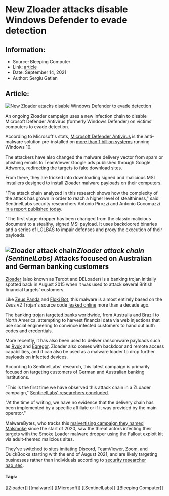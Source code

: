 # New Zloader attacks disable Windows Defender to evade detection
### 

## Information:
+ Source: Bleeping Computer
+ Link: [article](https://www.bleepingcomputer.com/news/security/new-zloader-attacks-disable-windows-defender-to-evade-detection/)
+ Date: September 14, 2021
+ Author: Sergiu Gatlan


## Article:
![New Zloader attacks disable Windows Defender to evade detection](https://www.bleepstatic.com/content/hl-images/2021/07/09/Windows.jpg)


An ongoing Zloader campaign uses a new infection chain to disable Microsoft Defender Antivirus (formerly Windows Defender) on victims' computers to evade detection.


According to Microsoft's stats, [Microsoft Defender Antivirus](https://www.microsoft.com/en-us/windows/comprehensive-security) is the anti-malware solution pre-installed on [more than 1 billion systems](https://news.microsoft.com/bythenumbers/en/windowsdevices) running Windows 10.


The attackers have also changed the malware delivery vector from spam or phishing emails to TeamViewer Google ads published through Google Adwords, redirecting the targets to fake download sites.


From there, they are tricked into downloading signed and malicious MSI installers designed to install Zloader malware payloads on their computers.


"The attack chain analyzed in this research shows how the complexity of the attack has grown in order to reach a higher level of stealthiness," said SentinelLabs security researchers Antonio Pirozzi and Antonio Cocomazzi [in a report published today](https://www.sentinelone.com/labs/hide-and-seek-new-zloader-infection-chain-comes-with-improved-stealth-and-evasion-mechanisms/).


"The first stage dropper has been changed from the classic malicious document to a stealthy, signed MSI payload. It uses backdoored binaries and a series of LOLBAS to impair defenses and proxy the execution of their payloads.



![Zloader attack chain](https://www.bleepstatic.com/images/news/u/1109292/2021/Zloader%20attack%20chain.jpg)*Zloader attack chain (SentinelLabs)*
Attacks focused on Australian and German banking customers
----------------------------------------------------------


[Zloader](https://www.bleepingcomputer.com/tag/zloader/) (also known as Terdot and DELoader) is a banking trojan initially spotted back in August 2015 when it was used to attack several British financial targets' customers.


Like [Zeus Panda](https://www.bleepingcomputer.com/tag/zeus-panda/) and [Floki Bot](https://securityintelligence.com/news/floki-bot-funny-name-financial-nightmare/), this malware is almost entirely based on the Zeus v2 Trojan's source code [leaked online](http://web.archive.org/web/20110719121544/http://www.csis.dk/en/csis/blog/3229/) more than a decade ago.


The banking trojan [targeted banks](https://securityintelligence.com/around-the-world-with-zeus-sphinx-from-canada-to-australia-and-back/) worldwide, from Australia and Brazil to North America, attempting to harvest financial data via web injections that use social engineering to convince infected customers to hand out auth codes and credentials.


More recently, it has also been used to deliver ransomware payloads such as [Ryuk](https://www.sentinelone.com/labs/an-inside-look-at-how-ryuk-evolved-its-encryption-and-evasion-techniques/) and [Egregor](https://www.sentinelone.com/labs/egregor-raas-continues-the-chaos-with-cobalt-strike-and-rclone/). Zloader also comes with backdoor and remote access capabilities, and it can also be used as a malware loader to drop further payloads on infected devices.


According to SentinelLabs' research, this latest campaign is primarily focused on targeting customers of German and Australian banking institutions.


"This is the first time we have observed this attack chain in a ZLoader campaign," [SentinelLabs' researchers concluded](https://assets.sentinelone.com/sentinellabs/SentinelLabs-Zloader).


"At the time of writing, we have no evidence that the delivery chain has been implemented by a specific affiliate or if it was provided by the main operator."


MalwareBytes, who tracks this [malvertising campaign they named Malsmoke](https://www.bleepingcomputer.com/news/security/adult-site-users-targeted-with-zloader-malware-via-fake-java-update/) since the start of 2020, saw the threat actors infecting their targets with the Smoke Loader malware dropper using the Fallout exploit kit via adult-themed malicious sites.


They've switched to sites imitating Discord, TeamViewer, Zoom, and QuickBooks starting with the end of August 2021, and are likely targeting businesses rather than individuals according to [security researcher nao\_sec](https://twitter.com/nao_sec/status/1437800037468160006).




#### Tags:
[[Zloader]] [[malware]] [[Microsoft]] [[SentinelLabs]] [[Bleeping Computer]]
